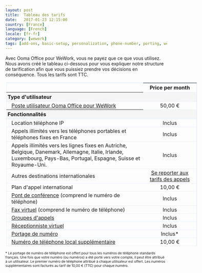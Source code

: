 ```yaml
---
layout: post
title:  Tableau des tarifs
date:   2017-01-23 12:15:00
country: [France]
language: [French]
locale: [fr-fr]
category: [wework]
tags: [add-ons, basic-setup, personalization, phone-number, porting, wework]
---
```


Avec Ooma Office pour WeWork, vous ne payez que ce que vous utilisez. Nous avons créé le tableau ci-dessous pour vous expliquer notre structure de tarification afin que vous puissiez prendre vos décisions en conséquence. Tous les tarifs sont TTC.

<p style="width:700px; margin-left:auto; margin-right:auto">
<table id="pricingTable">
<thead>
<tr>
<td></td>
<th style="text-align:center; width:150px;">Price per month</th>
</tr>
</thead>
<tr class="subheader">
<th style="padding-left:3px;">Type d'utilisateur</th>
<td></td>
</tr>
<tr>
<td class="indent"><a href="/fr/fr/setting-up-extensions">Poste utilisateur Ooma Office pour WeWork</a></td>
<td style="text-align:center;">50,00 €</td>
</tr>
<tr class="subheader">
<th style="padding-left:3px;">Fonctionnalités</th>
<td></td>
</tr>
<tr>
<td class="indent">Location téléphone IP</td>
<td style="text-align:center;">Inclus</td>
</tr>
<tr>
<td class="indent">Appels illimités vers les téléphones portables et téléphones fixes en France</td>
<td style="text-align:center;">Inclus</td>
</tr>
<tr>
<td class="indent">Appels illimités vers les lignes fixes en Autriche, Belgique, Danemark, Allemagne, Italie, Irlande, Luxembourg, Pays-Bas, Portugal, Espagne, Suisse et Royaume-Uni.</td>
<td style="text-align:center;">Inclus</td>
</tr>
<tr>
<td class="indent">Autres destinations internationales</td>
<td style="text-align:center;"><a href="{{ site.office_link.fr }}/prepaid_account">Se reporter aux tarifs des appels</a></td>
</tr>
<tr>
<td class="indent">Plan d'appel international</td>
<td style="text-align:center;">10,00 €</td>
</tr>
<tr>
<td class="indent"><a href="/fr/fr/conference-server">Pont de conférence</a> (comprend le numéro de téléphone)</td>
<td style="text-align:center;">Inclus</td>
</tr>
<tr>
<td class="indent"><a href="/fr/fr/virtual-fax">Fax virtuel</a> (comprend le numéro de téléphone)</td>
<td style="text-align:center;">Inclus</td>
</tr>
<tr>
<td class="indent"><a href="/fr/fr/ring-groups">Groupes d'appels</a></td>
<td style="text-align:center;">Inclus</td>
</tr>
<tr>
<td class="indent"><a href="/fr/fr/virtual-receptionist">Réceptionniste virtuel</a></td>
<td style="text-align:center;">Inclus</td>
</tr>
<tr>
<td class="indent"><a href="/fr/fr/porting-in-your-phone-numbers">Portage de numéro</a></td>
<td style="text-align:center;">Inclus*</td>
</tr>
<tr>
<td class="indent"><a href="/fr/fr/adding-additional-phone-numbers">Numéro de téléphone local supplémentaire</a></td>
<td style="text-align:center;">10,00 €</td>
</tr>
</table>
</p>
<p style="font-size: 75%;">* Le portage de numéro de téléphone est offert pour tous les numéros de téléphone standards français. Une fois que votre numéro (ou numéros) a été porté vers votre compte, il peut être attribué à un utilisateur. Le premier numéro de téléphone attribué à chaque utilisateur est offert. Les numéros supplémentaires sont facturés au tarif de 10,00 € (TTC) pour chaque numéro.</p>

<style type="text/css">

table#pricingTable {

width:85%;

border-top:1px solid #e5eff8;

border-right:1px solid #e5eff8;

margin-right:2px;

margin-left:3px;

border-collapse:collapse;

}

table#pricingTable td.indent {

padding-left:15px;

}

table#pricingTable tr {

border:1px solid #e5eff8;

}

table#pricingTable tr > td {

padding-top:2px;

padding-bottom:2px;

}

table#pricingTable tr.subheader {

background:#F5F5F5;

text-align:left;

}

table#pricingTable tr.subheader td {

padding-left:5px;

}

</style>